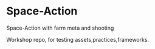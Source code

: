 # Space-Action
Space-Action with farm meta and shooting

Workshop repo, for testing assets,practices,frameworks.
